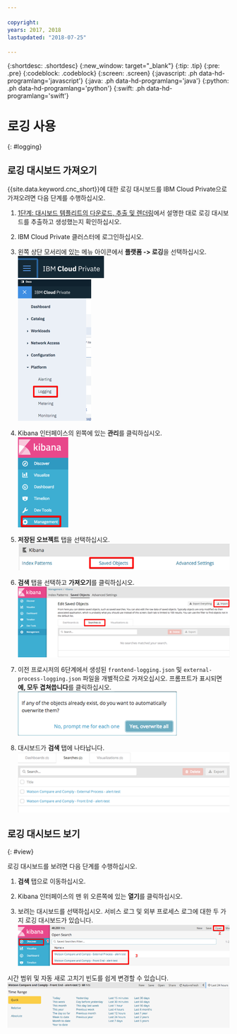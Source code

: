```yaml
---

copyright:
years: 2017, 2018
lastupdated: "2018-07-25"

---
```


{:shortdesc: .shortdesc}
{:new_window: target="_blank"}
{:tip: .tip}
{:pre: .pre}
{:codeblock: .codeblock}
{:screen: .screen}
{:javascript: .ph data-hd-programlang='javascript'}
{:java: .ph data-hd-programlang='java'}
{:python: .ph data-hd-programlang='python'}
{:swift: .ph data-hd-programlang='swift'}

# 로깅 사용
{: #logging}

## 로깅 대시보드 가져오기

{{site.data.keyword.cnc_short}}에 대한 로깅 대시보드를 IBM Cloud Private으로 가져오려면 다음 단계를 수행하십시오.

  1. [1단계: 대시보드 템플리트의 다운로드, 추출 및 렌더링](/docs/services/compare-and-comply/monitor.html#monitor)에서 설명한 대로 로깅 대시보드를 추출하고 생성했는지 확인하십시오.  

  1. IBM Cloud Private 클러스터에 로그인하십시오.

  1. 왼쪽 상단 모서리에 있는 메뉴 아이콘에서 **플랫폼 -> 로깅**을 선택하십시오. <br />
    ![IBM Cloud Private 메뉴 아이콘](images/icp-menu.png) <br />
    ![플랫폼 -> 로깅 메뉴](images/icp-logging.png)

  1. Kibana 인터페이스의 왼쪽에 있는 **관리**를 클릭하십시오. <br />
    ![Kibana 인터페이스](images/kibana.png)

  1. **저장된 오브젝트** 탭을 선택하십시오.
    ![저장된 오브젝트 탭](images/saved-obj.png)

  1. **검색** 탭을 선택하고 **가져오기**를 클릭하십시오.
    ![검색에서 가져오기 탭](images/searches-import.png)

  1. 이전 프로시저의 6단계에서 생성된 `frontend-logging.json` 및 `external-process-logging.json` 파일을 개별적으로 가져오십시오. 프롬프트가 표시되면 **예, 모두 겹쳐씁니다**를 클릭하십시오.
     ![예, 모든 프롬프트를 겹쳐씁니다](images/overwrite-all.png)

  1. 대시보드가 **검색** 탭에 나타납니다.
     ![검색 탭의 대시보드](images/searches-tab.png)

## 로깅 대시보드 보기
{: #view}

로깅 대시보드를 보려면 다음 단계를 수행하십시오.

  1. **검색** 탭으로 이동하십시오.

  1. Kibana 인터페이스의 맨 위 오른쪽에 있는 **열기**를 클릭하십시오.

  1. 보려는 대시보드를 선택하십시오. 서비스 로그 및 외부 프로세스 로그에 대한 두 가지 로깅 대시보드가 있습니다.
    ![로깅 대시보드 보기](images/kibana-dboards.png)

시간 범위 및 자동 새로 고치기 빈도를 쉽게 변경할 수 있습니다.
  ![시간 범위 및 새로 고치기 간격 변경](images/log-dboard-change.png)

